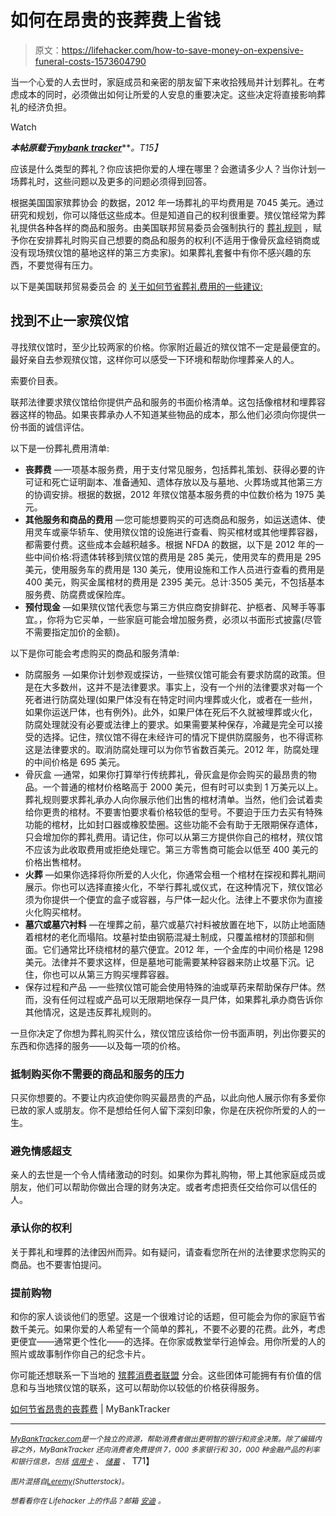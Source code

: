 # 如何在昂贵的丧葬费上省钱

> 原文：<https://lifehacker.com/how-to-save-money-on-expensive-funeral-costs-1573604790>

当一个心爱的人去世时，家庭成员和亲密的朋友留下来收拾残局并计划葬礼。在考虑成本的同时，必须做出如何让所爱的人安息的重要决定。这些决定将直接影响葬礼的经济负担。

Watch

***本帖原载于***[***mybank tracker***](http://www.mybanktracker.com/news/2014/04/17/how-to-save-on-expensive-funeral-costs/)***。*T15】**

应该是什么类型的葬礼？你应该把你爱的人埋在哪里？会邀请多少人？当你计划一场葬礼时，这些问题以及更多的问题必须得到回答。

根据美国国家殡葬协会 的数据，2012 年一场葬礼的平均费用是 7045 美元。通过研究和规划，你可以降低这些成本。但是知道自己的权利很重要。殡仪馆经常为葬礼提供各种各样的商品和服务。由美国联邦贸易委员会强制执行的 [葬礼规则](https://www.consumer.ftc.gov/articles/0300-ftc-funeral-rule) ，赋予你在安排葬礼时购买自己想要的商品和服务的权利(不适用于像骨灰盒经销商或没有现场殡仪馆的墓地这样的第三方卖家)。如果葬礼套餐中有你不感兴趣的东西，不要觉得有压力。

以下是美国联邦贸易委员会 的 [关于如何节省葬礼费用的一些建议:](http://www.mybanktracker.com/news/2014/04/17/how-to-save-on-expensive-funeral-costs/70-shopping-funeral-services)

## 找到不止一家殡仪馆

寻找殡仪馆时，至少比较两家的价格。你家附近最近的殡仪馆不一定是最便宜的。最好亲自去参观殡仪馆，这样你可以感受一下环境和帮助你埋葬亲人的人。

索要价目表。

联邦法律要求殡仪馆给你提供产品和服务的书面价格清单。这包括像棺材和埋葬容器这样的物品。如果丧葬承办人不知道某些物品的成本，那么他们必须向你提供一份书面的诚信评估。

以下是一份葬礼费用清单:

*   **丧葬费** —一项基本服务费，用于支付常见服务，包括葬礼策划、获得必要的许可证和死亡证明副本、准备通知、遗体存放以及与墓地、火葬场或其他第三方的协调安排。根据的数据，2012 年殡仪馆基本服务费的中位数价格为 1975 美元。
*   **其他服务和商品的费用** —您可能想要购买的可选商品和服务，如运送遗体、使用灵车或豪华轿车、使用殡仪馆的设施进行查看、购买棺材或其他埋葬容器，都需要付费。这些成本会越积越多。根据 NFDA 的数据，以下是 2012 年的一些中间价格:将遗体转移到殡仪馆的费用是 285 美元，使用灵车的费用是 295 美元，使用服务车的费用是 130 美元，使用设施和工作人员进行查看的费用是 400 美元，购买金属棺材的费用是 2395 美元。总计:3505 美元，不包括基本服务费、防腐费或保险库。
*   **预付现金** —如果殡仪馆代表您与第三方供应商安排鲜花、护柩者、风琴手等事宜。，你将为它买单，一些家庭可能会增加服务费，必须以书面形式披露(尽管不需要指定加价的金额)。

以下是你可能会考虑购买的商品和服务清单:

*   防腐服务 —如果你计划参观或探访，一些殡仪馆可能会有要求防腐的政策。但是在大多数州，这并不是法律要求。事实上，没有一个州的法律要求对每一个死者进行防腐处理(如果尸体没有在特定时间内埋葬或火化，或者在一些州，如果你运送尸体，也有例外)。此外，如果尸体在死后不久就被埋葬或火化，防腐处理就没有必要或法律上的要求。如果需要某种保存，冷藏是完全可以接受的选择。记住，殡仪馆不得在未经许可的情况下提供防腐服务，也不得谎称这是法律要求的。取消防腐处理可以为你节省数百美元。2012 年，防腐处理的中间价格是 695 美元。
*   骨灰盒 —通常，如果你打算举行传统葬礼，骨灰盒是你会购买的最昂贵的物品。一个普通的棺材价格略高于 2000 美元，但有时可以卖到 1 万美元以上。葬礼规则要求葬礼承办人向你展示他们出售的棺材清单。当然，他们会试着卖给你更贵的棺材。不要害怕要求看价格较低的型号。不要迫于压力去买有特殊功能的棺材，比如封口器或橡胶垫圈。这些功能不会有助于无限期保存遗体，只会增加你的葬礼费用。请记住，你可以从第三方提供你自己的棺材，殡仪馆不应该为此收取费用或拒绝处理它。第三方零售商可能会以低至 400 美元的价格出售棺材。
*   **火葬** —如果你选择将你所爱的人火化，你通常会租一个棺材在探视和葬礼期间展示。你也可以选择直接火化，不举行葬礼或仪式，在这种情况下，殡仪馆必须为你提供一个便宜的盒子或容器，与尸体一起火化。法律上不要求你为直接火化购买棺材。
*   **墓穴或墓穴衬料** —在埋葬之前，墓穴或墓穴衬料被放置在地下，以防止地面随着棺材的老化而塌陷。坟墓衬垫由钢筋混凝土制成，只覆盖棺材的顶部和侧面。它们通常比环绕棺材的墓穴便宜。2012 年，一个金库的中间价格是 1298 美元。法律并不要求这样，但是墓地可能需要某种容器来防止坟墓下沉。记住，你也可以从第三方购买埋葬容器。
*   保存过程和产品 —一些殡仪馆可能会使用特殊的油或草药来帮助保存尸体。然而，没有任何过程或产品可以无限期地保存一具尸体，如果葬礼承办商告诉你其他情况，这是违反葬礼规则的。

一旦你决定了你想为葬礼购买什么，殡仪馆应该给你一份书面声明，列出你要买的东西和你选择的服务——以及每一项的价格。

### 抵制购买你不需要的商品和服务的压力

只买你想要的。不要让内疚迫使你购买最昂贵的产品，以此向他人展示你有多爱你已故的家人或朋友。你不是想给任何人留下深刻印象，你是在庆祝你所爱的人的一生。

### 避免情感超支

亲人的去世是一个令人情绪激动的时刻。如果你为葬礼购物，带上其他家庭成员或朋友，他们可以帮助你做出合理的财务决定。或者考虑把责任交给你可以信任的人。

### 承认你的权利

关于葬礼和埋葬的法律因州而异。如有疑问，请查看您所在州的法律要求您购买的商品。也不要害怕提问。

### 提前购物

和你的家人谈谈他们的愿望。这是一个很难讨论的话题，但可能会为你的家庭节省数千美元。如果你爱的人希望有一个简单的葬礼，不要不必要的花费。此外，考虑更便宜——通常更个性化——的选择。在你家或教堂举行追悼会。用你所爱的人的照片或故事制作你自己的纪念卡片。

你可能还想联系一下当地的 [殡葬消费者联盟](http://www.funerals.org) 分会。这些团体可能拥有有价值的信息和与当地殡仪馆的联系，这可以帮助你以较低的价格获得服务。

[如何节省昂贵的丧葬费](http://www.mybanktracker.com/news/2014/04/17/how-to-save-on-expensive-funeral-costs/) | MyBankTracker

* * *

[<small>*MyBankTracker.com*</small>](http://mybanktracker.com/)*<small>是一个独立的资源，帮助消费者做出更明智的银行和资金决策。除了编辑内容之外，MyBankTracker 还向消费者免费提供 7，000 多家银行和 30，000 种金融产品的利率和银行信息，包括</small>* [<small>*信用卡*</small>](http://www.mybanktracker.com/compare-credit-cards) <small>*、*</small> [<small>*储蓄*</small>](http://www.mybanktracker.com/compare-savings-rates) <small>*、*</small> T71】

*<small>图片混搭自</small>*[*<small>Leremy</small>*](http://www.shutterstock.com/pic.mhtml?id=127449902&src=id)*<small>(Shutterstock)。</small>*

*<small>想看看你在 Lifehacker 上的作品？邮箱</small>* [*<small>安迪</small>*](mailto:andy@lifehacker.com) *<small>。</small>*